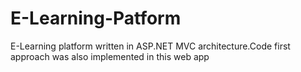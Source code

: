 # E-Learning-Patform
E-Learning platform written in ASP.NET MVC architecture.Code first approach was also implemented in this web app

